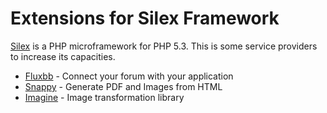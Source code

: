 # Extensions for Silex Framework

[Silex](http://silex-project.org/) is a PHP microframework for PHP 5.3.
This is some service providers to increase its capacities.

* [Fluxbb](doc/fluxbb.md) - Connect your forum with your application
* [Snappy](doc/snappy.md) - Generate PDF and Images from HTML
* [Imagine](doc/imagine.md) - Image transformation library

